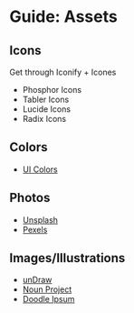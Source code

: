 # Guide: Assets

## Icons

Get through Iconify + Icones

- Phosphor Icons
- Tabler Icons
- Lucide Icons
- Radix Icons

## Colors

- [UI Colors](https://uicolors.app)

## Photos

- [Unsplash](https://unsplash.com)
- [Pexels](https://pexels.com)

## Images/Illustrations

- [unDraw](https://undraw.co)
- [Noun Project](https://thenounproject.com)
- [Doodle Ipsum](https://doodleipsum.com)
